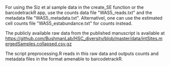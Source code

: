 For using the Siz et al sample data in the create_SE function or the barcodetrackR app, use the counts data file "WAS5_reads.txt" and the metadata file "WAS5_metadata.txt". Alternativel, one can use the estimated cell counts file "WAS5_estabundance.txt" for counts instead.

The publicly available raw data from the published manuscript is available at https://github.com/BushmanLab/HSC_diversity/blob/master/data/intSites.mergedSamples.collapsed.csv.gz

The script preprocessing.R reads in this raw data and outputs counts and metadata files in the format amenable to barcodetrackR. 
